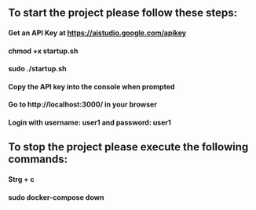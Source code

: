 ## To start the project please follow these steps:

#### Get an API Key at https://aistudio.google.com/apikey<br>
#### chmod +x startup.sh<br>
#### sudo ./startup.sh<br>
#### Copy the API key into the console when prompted<br>

#### Go to http://localhost:3000/ in your browser<br>
#### Login with username: user1 and password: user1<br>


## To stop the project please execute the following commands:<br>

#### Strg + c<br>
#### sudo docker-compose down<br>

